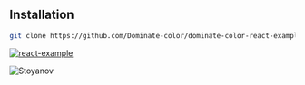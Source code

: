 ## Installation
```sh
git clone https://github.com/Dominate-color/dominate-color-react-example
```
[![react-example](https://codesandbox.io/static/img/play-codesandbox.svg)](https://codesandbox.io/p/github/Dominate-color/dominate-color-react-example)

<a><img src="https://i.imgur.com/t5XP9Fo.png" alt="Stoyanov"></a>
